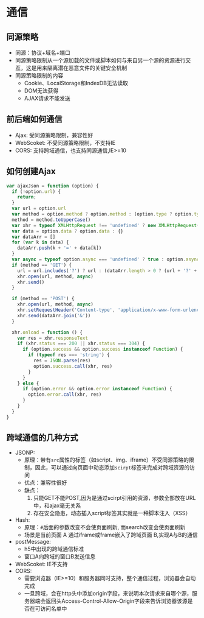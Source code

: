 # 通信

## 同源策略
- 同源：协议+域名+端口
- 同源策略限制从一个源加载的文件或脚本如何与来自另一个源的资源进行交互，这是用来隔离潜在恶意文件的关键安全机制
- 同源策略限制的内容
    + Cookie、LocalStorage和IndexDB无法读取
    + DOM无法获得
    + AJAX请求不能发送

## 前后端如何通信
- Ajax: 受同源策略限制，兼容性好
- WebScoket: 不受同源策略限制，不支持IE
- CORS: 支持跨域通信，也支持同源通信,IE>=10

## 如何创建Ajax

```javascript
var ajaxJson = function (option) {
  if (!option.url) {
    return;
  }
  var url = option.url
  var method = option.method ? option.method : (option.type ? option.type : 'GET');
  method = method.toUpperCase()
  var xhr = typeof XMLHttpRequest !== 'undefined' ? new XMLHttpRequest() : new window.ActiveXObject('Microsoft.XMLHTTP') // 兼容IE
  var data = option.data ? option.data : {}
  var dataArr = []
  for (var k in data) {
    dataArr.push(k + '=' + data[k])
  }
  var async = typeof option.async === 'undefined' ? true : option.async
  if (method == 'GET') {
    url = url.includes('?') ? url : (dataArr.length > 0 ? (url + '?' + dataArr.join('&')) : url)
    xhr.open(url, method, async)
    xhr.send()
  }

  if (method == 'POST') {
    xhr.open(url, method, async)
    xhr.setRequestHeader('Content-type', 'application/x-www-form-urlencoded')
    xhr.send(dataArr.join('&'))
  }

  xhr.onload = function () {
    var res = xhr.responseText
    if (xhr.status === 200 || xhr.status === 304) {
      if (option.success && option.success instanceof Function) {
        if (typeof res === 'string') {
          res = JSON.parse(res)
          option.success.call(xhr, res)
        }
      }
    } else {
      if (option.error && option.error instanceof Function) {
        option.error.call(xhr, res)
      }
    }
  }
}
```

## 跨域通信的几种方式
- JSONP: 
    + 原理：带有`src`属性的标签（如script、img、iframe）不受同源策略的限制，因此，可以通过向页面中动态添加`scirpt`标签来完成对跨域资源的访问
    + 优点：兼容性很好
    + 缺点：
        1. 只能GET不能POST,因为是通过scirpt引用的资源，参数全部放在URL中，和ajax毫无关系
        2. 存在安全隐患，动态插入script标签其实就是一种脚本注入（XSS）
- Hash: 
    + 原理：`#`后面的参数改变不会使页面刷新, 而search改变会使页面刷新
    + 场景是当前页面 A 通过iframe或frame嵌入了跨域页面 B,实现A与B的通信
- postMessage: 
    + h5中出现的跨域通信标准
    + 窗口A向跨域的窗口B发送信息
- WebScoket: IE不支持
- CORS: 
    + 需要浏览器（IE>=10）和服务器同时支持，整个通信过程，浏览器会自动完成
    + 一旦跨域，会在http头中添加origin字段，来说明本次请求来自哪个源，服务器端会返回头Access-Control-Allow-Origin字段来告诉浏览器该源是否在可访问名单中







  
